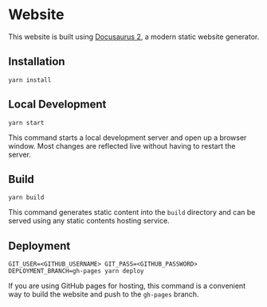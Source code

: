 # Website

This website is built using [Docusaurus 2](https://v2.docusaurus.io/), a modern static website generator.

## Installation

```console
yarn install
```

## Local Development

```console
yarn start
```

This command starts a local development server and open up a browser window. Most changes are reflected live without having to restart the server.

## Build

```console
yarn build
```

This command generates static content into the `build` directory and can be served using any static contents hosting service.

## Deployment

```console
GIT_USER=<GITHUB_USERNAME> GIT_PASS=<GITHUB_PASSWORD> DEPLOYMENT_BRANCH=gh-pages yarn deploy
```

If you are using GitHub pages for hosting, this command is a convenient way to build the website and push to the `gh-pages` branch.
